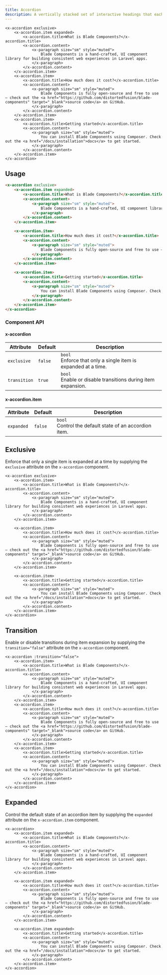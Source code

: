 ```yaml
---
title: Accordion
description: A vertically stacked set of interactive headings that each reveal a section of content.
---
```


```blade-component-preview
<x-accordion exclusive>
    <x-accordion.item expanded>
        <x-accordion.title>What is Blade Components?</x-accordion.title>
        <x-accordion.content>
            <x-paragraph size="sm" style="muted">
                Blade Components is a hand-crafted, UI component library for building consistent web experiences in Laravel apps.
            </x-paragraph>
        </x-accordion.content>
    </x-accordion.item>
    <x-accordion.item>
        <x-accordion.title>How much does it cost?</x-accordion.title>
        <x-accordion.content>
            <x-paragraph size="sm" style="muted">
                Blade Components is fully open-source and free to use — check out the <a href="https://github.com/distortedfusion/blade-components" target="_blank">source code</a> on GitHub.
            </x-paragraph>
        </x-accordion.content>
    </x-accordion.item>
    <x-accordion.item>
        <x-accordion.title>Getting started</x-accordion.title>
        <x-accordion.content>
            <x-paragraph size="sm" style="muted">
                You can install Blade Components using Composer. Check out the <a href="/docs/installation">docs</a> to get started.
            </x-paragraph>
        </x-accordion.content>
    </x-accordion.item>
</x-accordion>
```

## Usage

```html
<x-accordion exclusive>
    <x-accordion.item expanded>
        <x-accordion.title>What is Blade Components?</x-accordion.title>
        <x-accordion.content>
            <x-paragraph size="sm" style="muted">
                Blade Components is a hand-crafted, UI component library for building consistent web experiences in Laravel apps.
            </x-paragraph>
        </x-accordion.content>
    </x-accordion.item>

    <x-accordion.item>
        <x-accordion.title>How much does it cost?</x-accordion.title>
        <x-accordion.content>
            <x-paragraph size="sm" style="muted">
                Blade Components is fully open-source and free to use — check out the <a href="https://github.com/distortedfusion/blade-components" target="_blank">source code</a> on GitHub.
            </x-paragraph>
        </x-accordion.content>
    </x-accordion.item>

    <x-accordion.item>
        <x-accordion.title>Getting started</x-accordion.title>
        <x-accordion.content>
            <x-paragraph size="sm" style="muted">
                You can install Blade Components using Composer. Check out the <a href="/docs/installation">docs</a> to get started.
            </x-paragraph>
        </x-accordion.content>
    </x-accordion.item>
</x-accordion>
```

### Component API

#### x-accordion

| Attribute    | Default | Description                                                      |
| ------------ | ------- | ---------------------------------------------------------------- |
| `exclusive`  | `false` | `bool`<br>Enforce that only a single item is expanded at a time. |
| `transition` | `true`  | `bool`<br>Enable or disable transitions during item expansion.   |

#### x-accordion.item

| Attribute  | Default | Description                                               |
| ---------- | ------- | --------------------------------------------------------- |
| `expanded` | `false` | `bool`<br>Control the default state of an accordion item. |

## Exclusive

Enforce that only a single item is expanded at a time by supplying the `exclusive` attribute on the `x-accordion` component.

```blade-component-code
<x-accordion exclusive>
    <x-accordion.item>
        <x-accordion.title>What is Blade Components?</x-accordion.title>
        <x-accordion.content>
            <x-paragraph size="sm" style="muted">
                Blade Components is a hand-crafted, UI component library for building consistent web experiences in Laravel apps.
            </x-paragraph>
        </x-accordion.content>
    </x-accordion.item>

    <x-accordion.item>
        <x-accordion.title>How much does it cost?</x-accordion.title>
        <x-accordion.content>
            <x-paragraph size="sm" style="muted">
                Blade Components is fully open-source and free to use — check out the <a href="https://github.com/distortedfusion/blade-components" target="_blank">source code</a> on GitHub.
            </x-paragraph>
        </x-accordion.content>
    </x-accordion.item>

    <x-accordion.item>
        <x-accordion.title>Getting started</x-accordion.title>
        <x-accordion.content>
            <x-paragraph size="sm" style="muted">
                You can install Blade Components using Composer. Check out the <a href="/docs/installation">docs</a> to get started.
            </x-paragraph>
        </x-accordion.content>
    </x-accordion.item>
</x-accordion>
```

## Transition

Enable or disable transitions during item expansion by supplying the `transition="false"` attribute on the `x-accordion` component.

```blade-component-code
<x-accordion :transition="false">
    <x-accordion.item>
        <x-accordion.title>What is Blade Components?</x-accordion.title>
        <x-accordion.content>
            <x-paragraph size="sm" style="muted">
                Blade Components is a hand-crafted, UI component library for building consistent web experiences in Laravel apps.
            </x-paragraph>
        </x-accordion.content>
    </x-accordion.item>
    <x-accordion.item>
        <x-accordion.title>How much does it cost?</x-accordion.title>
        <x-accordion.content>
            <x-paragraph size="sm" style="muted">
                Blade Components is fully open-source and free to use — check out the <a href="https://github.com/distortedfusion/blade-components" target="_blank">source code</a> on GitHub.
            </x-paragraph>
        </x-accordion.content>
    </x-accordion.item>
    <x-accordion.item>
        <x-accordion.title>Getting started</x-accordion.title>
        <x-accordion.content>
            <x-paragraph size="sm" style="muted">
                You can install Blade Components using Composer. Check out the <a href="/docs/installation">docs</a> to get started.
            </x-paragraph>
        </x-accordion.content>
    </x-accordion.item>
</x-accordion>
```

## Expanded

Control the default state of an accordion item by supplying the `expanded` attribute on the `x-accordion.item` component.

```blade-component-code
<x-accordion>
    <x-accordion.item expanded>
        <x-accordion.title>What is Blade Components?</x-accordion.title>
        <x-accordion.content>
            <x-paragraph size="sm" style="muted">
                Blade Components is a hand-crafted, UI component library for building consistent web experiences in Laravel apps.
            </x-paragraph>
        </x-accordion.content>
    </x-accordion.item>

    <x-accordion.item expanded>
        <x-accordion.title>How much does it cost?</x-accordion.title>
        <x-accordion.content>
            <x-paragraph size="sm" style="muted">
                Blade Components is fully open-source and free to use — check out the <a href="https://github.com/distortedfusion/blade-components" target="_blank">source code</a> on GitHub.
            </x-paragraph>
        </x-accordion.content>
    </x-accordion.item>

    <x-accordion.item expanded>
        <x-accordion.title>Getting started</x-accordion.title>
        <x-accordion.content>
            <x-paragraph size="sm" style="muted">
                You can install Blade Components using Composer. Check out the <a href="/docs/installation">docs</a> to get started.
            </x-paragraph>
        </x-accordion.content>
    </x-accordion.item>
</x-accordion>
```

